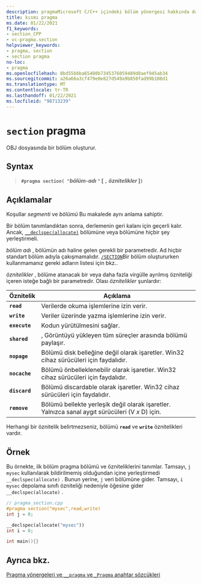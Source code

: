 ```yaml
---
description: pragmaMicrosoft C/C++ içindeki bölüm yönergesi hakkında daha fazla bilgi edinin
title: kısmı pragma
ms.date: 01/22/2021
f1_keywords:
- section_CPP
- vc-pragma.section
helpviewer_keywords:
- pragma, section
- section pragma
no-loc:
- pragma
ms.openlocfilehash: 8bd55bbba65480b7345376059489d8aef945ab34
ms.sourcegitcommit: a26a66a3cf479e0e827d549a9b850fad99b108d1
ms.translationtype: MT
ms.contentlocale: tr-TR
ms.lasthandoff: 01/22/2021
ms.locfileid: "98713239"
---
```

# <a name="section-no-locpragma"></a>`section` pragma

OBJ dosyasında bir bölüm oluşturur.

## <a name="syntax"></a>Syntax

> **`#pragma section( "`***bölüm-adı* **`"`** [ **`,`** *öznitelikler* ]**`)`**

## <a name="remarks"></a>Açıklamalar

Koşullar *segmenti* ve *bölümü* Bu makalede aynı anlama sahiptir.

Bir bölüm tanımlandıktan sonra, derlemenin geri kalanı için geçerli kalır. Ancak, [`__declspec(allocate)`](../cpp/allocate.md) bölümüne veya bölümüne hiçbir şey yerleştirmeli.

*bölüm adı* , bölümün adı haline gelen gerekli bir parametredir. Ad hiçbir standart bölüm adıyla çakışmamalıdır. [`/SECTION`](../build/reference/section-specify-section-attributes.md)Bir bölüm oluştururken kullanmamanız gereki adların listesi için bkz..

*öznitelikler* , bölüme atanacak bir veya daha fazla virgülle ayrılmış özniteliği içeren isteğe bağlı bir parametredir. Olası *öznitelikler* şunlardır:

| Öznitelik | Açıklama |
|--|--|
| **`read`** | Verilerde okuma işlemlerine izin verir. |
| **`write`** | Veriler üzerinde yazma işlemlerine izin verir. |
| **`execute`** | Kodun yürütülmesini sağlar. |
| **`shared`** | , Görüntüyü yükleyen tüm süreçler arasında bölümü paylaşır. |
| **`nopage`** | Bölümü disk belleğine değil olarak işaretler. Win32 cihaz sürücüleri için faydalıdır. |
| **`nocache`** | Bölümü önbelleklenebilir olarak işaretler. Win32 cihaz sürücüleri için faydalıdır. |
| **`discard`** | Bölümü discardable olarak işaretler. Win32 cihaz sürücüleri için faydalıdır. |
| **`remove`** | Bölümü bellekte yerleşik değil olarak işaretler. Yalnızca sanal aygıt sürücüleri (V *x* D) için. |

Herhangi bir öznitelik belirtmezseniz, bölümü **`read`** ve **`write`** öznitelikleri vardır.

## <a name="example"></a>Örnek

Bu örnekte, ilk bölüm pragma bölümü ve özniteliklerini tanımlar. Tamsayı, `j` `mysec` kullanılarak bildirilmemiş olduğundan içine yerleştirmedi `__declspec(allocate)` . Bunun yerine, `j` veri bölümüne gider. Tamsayı, `i` `mysec` depolama sınıfı özniteliği nedeniyle öğesine gider `__declspec(allocate)` .

```cpp
// pragma_section.cpp
#pragma section("mysec",read,write)
int j = 0;

__declspec(allocate("mysec"))
int i = 0;

int main(){}
```

## <a name="see-also"></a>Ayrıca bkz.

[Pragma yönergeleri ve `__pragma` ve `_Pragma` anahtar sözcükleri](./pragma-directives-and-the-pragma-keyword.md)
